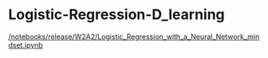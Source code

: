 # Logistic-Regression-D_learning

[/notebooks/release/W2A2/Logistic_Regression_with_a_Neural_Network_mindset.ipynb](https://github.com/Kulbear/deep-learning-coursera/blob/master/Neural%20Networks%20and%20Deep%20Learning/Logistic%20Regression%20with%20a%20Neural%20Network%20mindset.ipynb)

